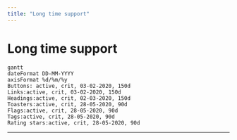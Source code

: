 ```yaml
---
title: "Long time support"
---
```


# Long time support

```mermaid
gantt
dateFormat DD-MM-YYYY
axisFormat %d/%m/%y
Buttons: active, crit, 03-02-2020, 150d
Links:active, crit, 03-02-2020, 150d
Headings:active, crit, 02-03-2020, 150d
Toasters:active, crit, 28-05-2020, 90d
Flags:active, crit, 28-05-2020, 90d
Tags:active, crit, 28-05-2020, 90d
Rating stars:active, crit, 28-05-2020, 90d
```

---

<timeline>

<timelineItem 
    type="danger"
    date="10 July 2020"
    title="End of LTS for legacy Buttons"
    text="We now ue the CSS classes of Mozaic buttons. You have until this date to update your applications."
    linklabel="Buttons documentation"
    linkhref="/pages/components/buttons/"
/>

<timelineItem
    type="warning"
    date="10 July 2020"
    title="End of LTS for legacy Links"
    text="We now use the CSS classes of Mozaic links. You have until this date to update your applications."
    linklabel="Links documentation"
    linkhref="#"
/>

<timelineItem
    type="danger"
    date="02 august 2020"
    title="End of LTS for legacy Titles"
    text="We now use the CSS classes of Mozaic headings. You have until this date to update your applications."
    linklabel="Title documentation"
    linkhref="#"
/>

<timelineItem
    type="danger"
    date="28 August 2020"
    title="End of LTS for legacy Notifications/Toasters"
    text="We now ue the CSS classes of Mozaic notifications/toasters. You have until this date to update your applications."
    linklabel="Toasters documentation"
    linkhref="/integration-web-core--socle/Components/toasters/"
/>

<timelineItem
    type="danger"
    date="28 August 2020"
    title="End of LTS for legacy Flags"
    text="We now ue the CSS classes of Mozaic flags. You have until this date to update your applications."
    linklabel="Flags documentation"
    linkhref="/integration-web-core--socle/Components/flags/"
/>

<timelineItem
    type="danger"
    date="28 August 2020"
    title="End of LTS for legacy Tags"
    text="We now ue the CSS classes of Mozaic tags. You have until this date to update your applications."
    linklabel="Tags documentation"
    linkhref="/integration-web-core--socle/Components/tags/"
/>

<timelineItem
    type="danger"
    date="28 August 2020"
    title="End of LTS for legacy Rating stars"
    text="We now ue the CSS classes of Mozaic rating stars. You have until this date to update your applications."
    linklabel="Rating stars documentation"
    linkhref="/integration-web-core--socle/Components/rating-stars/"
/>

</timeline>